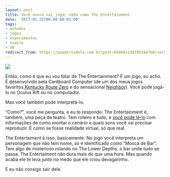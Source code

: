 ```yaml
---
layout: post
title: Você nunca vai jogar nada como The Entertainment
date: '2017-01-25T00:00:00-02:00'
tags:
- achados
- jogos
- experimentos
- teatro
- VR
redirect_from: https://paomortadela.com.br/post/658041236785184768/voc%C3%AA-nunca-vai-jogar-nada-como-the-entertainment
---
```

![](https://64.media.tumblr.com/b34c9fa628fe480315730306708f0bc4/6d0281ca4af29f3b-d0/s540x810/4770b8d45bc81e87c0ac530fec245d37db52eea1.jpg)

Então, como é que eu vou falar de The Entertainment? É um jogo, eu acho. É desenvolvido pela Cardboard Computer (de um dos meus jogos favoritos,[Kentucky Route Zero](https://paomortadela.com.br/post/658007755171545088/) e do sensacional [Neighbor](https://paomortadela.com.br/404.html)). Você pode jogá-lo no Oculus Rift ou no computador.

Mas você também pode interpretá-lo.

“Como?”, você me pergunta, e eu te respondo: The Entertainment é, também, uma peça de teatro. Tem roteiro e tudo, e [você pode lê-lo](http://www.lulu.com/shop/lem-doolittle/the-entertainment/paperback/product-21312732.html) com informações de como montar o cenário e quais sons você vai precisar reproduzir. É como se fosse realidade virtual, só que real.

The Entertaiment é isso, basicamente. No jogo você interpreta um personagem que não tem nome, só é identificado como “Mosca de Bar”. Tem algo de misterioso rolando no The Lower Depths, o bar onde tudo se passa. The Entertaiment não dura mais do que uma hora. Mas quando acaba ele te leva junto no medo que ele criou devagarinho.

E eu não consigo sair dele.

